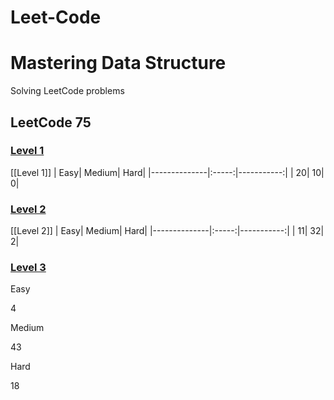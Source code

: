 # Leet-Code

# Mastering Data Structure

Solving LeetCode problems 

##  LeetCode 75 

###   [Level 1](https://github.com/from-iqwerty-import-IQ/Leet-Code/blob/main/LeetCode%2075/Level%201.md)
[[Level 1]]
| Easy| Medium| Hard|
|--------------|:-----:|-----------:|
| 20| 10| 0|


### [Level 2]()
[[Level 2]]
| Easy| Medium| Hard|
|--------------|:-----:|-----------:|
| 11| 32| 2|


###  [Level 3]()

Easy

4

Medium

43

Hard

18